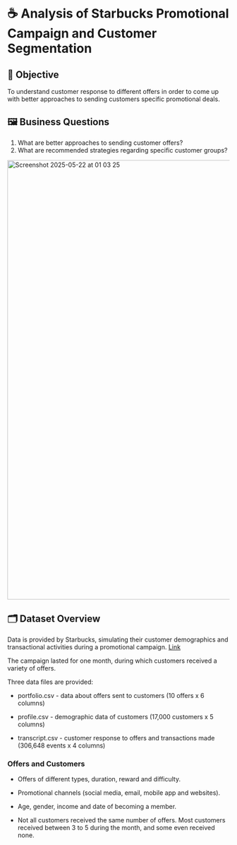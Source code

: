 # ☕ Analysis of Starbucks Promotional Campaign and Customer Segmentation

## 🎯 Objective

To understand customer response to different offers in order to come up with better approaches to sending customers specific promotional deals.

## 🖼 Business Questions

1. What are better approaches to sending customer offers?
2. What are recommended strategies regarding specific customer groups?
   
<img width="995" alt="Screenshot 2025-05-22 at 01 03 25" src="https://github.com/user-attachments/assets/5148dd85-ec68-488a-84a4-748b893f8b91" />

## 🗂️ Dataset Overview

Data is provided by Starbucks, simulating their customer demographics and transactional activities during a promotional campaign. [Link](https://www.kaggle.com/datasets/ihormuliar/starbucks-customer-data) 

The campaign lasted for one month, during which customers received a variety of offers.

Three data files are provided:

- portfolio.csv - data about offers sent to customers (10 offers x 6 columns)

- profile.csv - demographic data of customers (17,000 customers x 5 columns)

- transcript.csv - customer response to offers and transactions made (306,648 events x 4 columns)

### Offers and Customers

- Offers of different types, duration, reward and difficulty.

- Promotional channels (social media, email, mobile app and websites).

- Age, gender, income and date of becoming a member.

- Not all customers received the same number of offers. Most customers received between 3 to 5 during the month, and some even received none.


